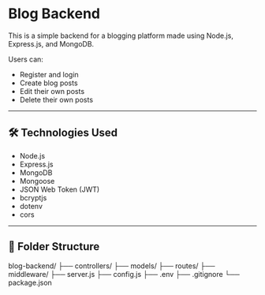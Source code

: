 # Blog Backend

This is a simple backend for a blogging platform made using Node.js, Express.js, and MongoDB.

Users can:

- Register and login
- Create blog posts
- Edit their own posts
- Delete their own posts

---

## 🛠️ Technologies Used

- Node.js
- Express.js
- MongoDB
- Mongoose
- JSON Web Token (JWT)
- bcryptjs
- dotenv
- cors

---

## 📁 Folder Structure

blog-backend/
├── controllers/
├── models/
├── routes/
├── middleware/
├── server.js
├── config.js
├── .env
├── .gitignore
└── package.json
